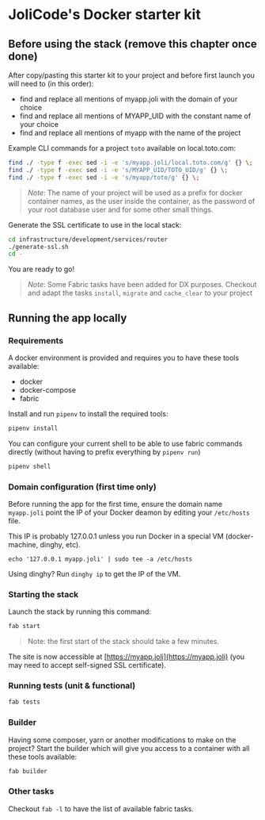 # JoliCode's Docker starter kit

## Before using the stack (remove this chapter once done)

After copy/pasting this starter kit to your project and before first launch
you will need to (in this order):

 * find and replace all mentions of myapp.joli with the domain of your choice
 * find and replace all mentions of MYAPP_UID with the constant name of your choice
 * find and replace all mentions of myapp with the name of the project

Example CLI commands for a project `toto` available on local.toto.com:

```bash
find ./ -type f -exec sed -i -e 's/myapp.joli/local.toto.com/g' {} \;
find ./ -type f -exec sed -i -e 's/MYAPP_UID/TOTO_UID/g' {} \;
find ./ -type f -exec sed -i -e 's/myapp/toto/g' {} \;
```

>*Note*: The name of your project will be used as a prefix for docker container
> names, as the user inside the container, as the password of your root database
> user and for some other small things.

Generate the SSL certificate to use in the local stack:

```bash
cd infrastructure/development/services/router
./generate-ssl.sh
cd -
```

You are ready to go!

>*Note*: Some Fabric tasks have been added for DX purposes. Checkout and adapt
> the tasks `install`, `migrate` and `cache_clear` to your project
    
## Running the app locally

### Requirements

A docker environment is provided and requires you to have these tools available:

 * docker
 * docker-compose
 * fabric

Install and run `pipenv` to install the required tools:

```bash
pipenv install
```

You can configure your current shell to be able to use fabric commands directly
(without having to prefix everything by `pipenv run`)

```bash
pipenv shell
```

### Domain configuration (first time only)

Before running the app for the first time, ensure the domain name `myapp.joli`
point the IP of your Docker deamon by editing your `/etc/hosts` file.

This IP is probably 127.0.0.1 unless you run Docker in a special VM (docker-machine, dinghy, etc).

```
echo '127.0.0.1 myapp.joli' | sudo tee -a /etc/hosts
```

Using dinghy? Run `dinghy ip` to get the IP of the VM.

### Starting the stack

Launch the stack by running this command:

```bash
fab start
```

> Note: the first start of the stack should take a few minutes.

The site is now accessible at [https://myapp.joli](https://myapp.joli)
(you may need to accept self-signed SSL certificate).

### Running tests (unit & functional)

```bash
fab tests
```

### Builder

Having some composer, yarn or another modifications to make on the project?
Start the builder which will give you access to a container with all these
tools available:

```bash
fab builder
```

### Other tasks

Checkout `fab -l` to have the list of available fabric tasks.
